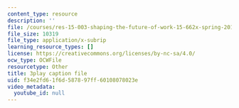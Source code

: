 ```yaml
---
content_type: resource
description: ''
file: /courses/res-15-003-shaping-the-future-of-work-15-662x-spring-2016/f34e2fd61f6d587897ff60108078023e_sDnM5fTqXv4.vtt
file_size: 10319
file_type: application/x-subrip
learning_resource_types: []
license: https://creativecommons.org/licenses/by-nc-sa/4.0/
ocw_type: OCWFile
resourcetype: Other
title: 3play caption file
uid: f34e2fd6-1f6d-5878-97ff-60108078023e
video_metadata:
  youtube_id: null
---
```

